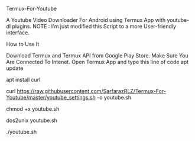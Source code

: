 
Termux-For-Youtube

A Youtube Video Downloader For Android using Termux App with youtube-dl plugins.
NOTE : I'm just modified this Script to a more User-friendly interface.

How to Use It

Download Termux and Termux API from Google Play Store.
Make Sure You Are Connected To Intenet.
Open Termux App and type this line of code
apt update

apt install curl

curl https://raw.githubusercontent.com/SarfarazRLZ/Termux-For-Youtube/master/youtube_settings.sh -o youtube.sh

chmod +x youtube.sh

dos2unix youtube.sh

./youtube.sh
